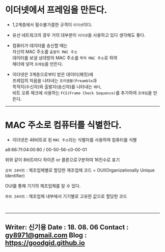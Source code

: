 
# 이더넷에서 프레임을 만든다.

* 1,2계층에서 필수불가결한 규격이 `이더넷`이다.

* 유선 네트워크의 경우 거의 대부분이 `이더넷`을 사용하고 있다 생각해도 좋다.

* 컴퓨터가 데이터를 송신할 때는 <br> 자신의 MAC 주소를 `출발지 MAC 주소` <br> 데이터를 보낼 상대방의 MAC 주소를 `목적 MAC 주소`로 하여 <br> 헤더에 넣어 `프레임`을 만든다.

* 이더넷은 3계층으로부터 받은 데이터(패킷)에 <br> 프레임의 처음을 나타내는 `프리앰블(Preamble`과 <br> 목적지(수신자)와 출발지(송신자)를 나타내는 `헤더`, <br> 비트 오류 체크에 사용하는 `FCS(Frame Check Sequence)`를 추가하여 `프레임`을 만든다.


---

# MAC 주소로 컴퓨터를 식별한다.

* 이더넷은 48비트로 된 `MAC 주소`라는 식별자를 사용하여 컴퓨터를 식별

a8:66:7f:04:00:80 / 00-50-56-c0-00-01

위와 같이 8비트마다 하이픈 or 콜론으로구분하여 16진수로 표기

`상위 24비트` : 제조업체별로 할당한 제조업체 코드 = OUI(Organizationally Unique Identifier)

OUI를 통해 기기의 제조업체를 알 수 있다.

`하위 24비트` : 제조업체 내부에서 기기별로 고유한 값으로 할당한 코드


<br>

---
Writer: 신기용
Date : 18. 08. 06
Contact : gy8971@gmail.com
Blog : https://goodgid.github.io
---

